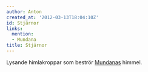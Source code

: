 ```yaml
---
author: Anton
created_at: '2012-03-13T18:04:10Z'
id: Stjärnor
links:
  mention:
  - Mundana
title: Stjärnor
---
```


Lysande himlakroppar som beströr [Mundanas] himmel.

  [Mundanas]: Mundana
